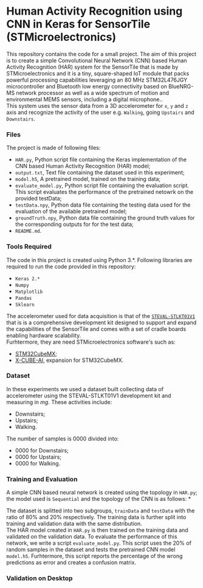 # Human Activity Recognition using CNN in Keras for SensorTile (STMicroelectronics)
This repository contains the code for a small project. The aim of this project is to create a simple Convolutional Neural Network (CNN) based Human Activity Recognition (HAR) system for the SensorTile that is made by STMicroelectronics and it is a tiny, square-shaped IoT module that packs powerful processing capabilities leveraging an 80 MHz STM32L476JGY microcontroller and Bluetooth low energy connectivity based on BlueNRG-MS network processor as well as a wide spectrum of motion and environmental MEMS sensors, including a digital microphone..  
This system uses the sensor data from a 3D accelerometer for `x`, `y` and `z` axis and recognize the activity of the user e.g. `Walking`, going `Upstairs` and `Downstairs`.

### Files
The project is made of following files:
* `HAR.py`, Python script file containing the Keras implementation of the CNN based Human Activity Recognition (HAR) model;
* `output.txt`, Text file containing the dataset used in this experiment;
* `model.h5`, A pretrained model, trained on the training data;
* `evaluate_model.py`, Python script file containing the evaluation script. This script evaluates the performance of the pretrained netowrk on the provided testData;
* `testData.npy`, Python data file containing the testing data used for the evaluation of the available pretrained model;
* `groundTruth.npy`, Python data file containing the ground truth values for the corresponding outputs for for the test data;
* `README.md`.


### Tools Required
The code in this project is created using Python 3.\*. 
Following libraries are required to run the code provided in this repository:
* `Keras 2.*`
* `Numpy`
* `Matplotlib`
* `Pandas`
* `Sklearn`  

The accelerometer used for data acquisition is that of the [`STEVAL-STLKT01V1`](https://www.st.com/en/evaluation-tools/steval-stlkt01v1.html) that is is a comprehensive development kit designed to support and expand the capabilities of the SensorTile and comes with a set of cradle boards enabling hardware scalability.  
Furhtermore, they are need STMicroelectronics software's such as:
* [STM32CubeMX](https://www.st.com/content/st_com/en/products/development-tools/software-development-tools/stm32-software-development-tools/stm32-configurators-and-code-generators/stm32cubemx.html);
* [X-CUBE-AI](https://www.st.com/en/embedded-software/x-cube-ai.html), expansion for STM32CubeMX.


### Dataset
In these experiments we used a dataset built collecting data of accelerometer using the STEVAL-STLKT01V1 development kit and measuring in *mg*. These activities include:
* Downstairs;
* Upstairs;
* Walking.

The number of samples is 0000 divided into:
* 0000 for Downstairs;
* 0000 for Upstairs;
* 0000 for Walking.

### Training and Evaluation
A simple CNN based neural network is created using the topology in `HAR.py`; the model used is `Sequential` and the topology of the CNN is as follows:
* 

The dataset is splitted into two subgroups, `trainData` and `testData` with the ratio of 80% and 20% respectively. The training data is further split into training and validation data with the same distribution.   
The HAR model created in `HAR.py` is then trained on the training data and validated on the validation data. To evaluate the performance of this network, we write a script `evaluate_model.py`. This script uses the 20% of random samples in the dataset and tests the pretrained CNN model `model.h5`. Furhtermore, this script reports the percentage of the wrong predictions as error and creates a confusion matrix. 


### Validation on Desktop